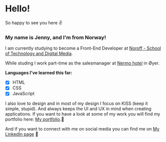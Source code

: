 # Hello! 

So happy to see you here :v:

### My name is Jenny, and I'm from Norway! 
I am currently studying to become a Front-End Developer at
[Noroff - School of Technology and Digital Media](https://www.noroff.no/). 

While studing I work part-time as the salesmanager at [Nermo hotel](https://nermohotell.no/) in Øyer. 

**Languages I've learned this far:** 

- [x] HTML 
- [x] CSS
- [x] JavaScript

I also love to design and in most of my design I focus on KISS (keep it simple, stupid). And always keeps the UI and UX in mind when creating applications. 
If you want to have a look at some of my work you will find my portfolio here: [My portfolio](https://quiet-faun-9d78e7.netlify.app/).:raising_hand:

And if you want to connect with me on social media you can find me on [My LinkedIn page](https://www.linkedin.com/in/jenny-marie-feragen-2a9a3a108/) :satellite:
